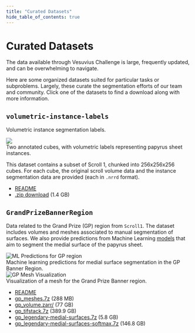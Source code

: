```yaml
---
title: "Curated Datasets"
hide_table_of_contents: true
---
```


<head>
  <html data-theme="dark" />

  <meta
    name="description"
    content="A $1,000,000+ machine learning and computer vision competition"
  />

  <meta property="og:type" content="website" />
  <meta property="og:url" content="https://scrollprize.org" />
  <meta property="og:title" content="Vesuvius Challenge" />
  <meta
    property="og:description"
    content="A $1,000,000+ machine learning and computer vision competition"
  />
  <meta
    property="og:image"
    content="https://scrollprize.org/img/social/opengraph.jpg"
  />

  <meta property="twitter:card" content="summary_large_image" />
  <meta property="twitter:url" content="https://scrollprize.org" />
  <meta property="twitter:title" content="Vesuvius Challenge" />
  <meta
    property="twitter:description"
    content="A $1,000,000+ machine learning and computer vision competition"
  />
  <meta
    property="twitter:image"
    content="https://scrollprize.org/img/social/opengraph.jpg"
  />
</head>

# Curated Datasets

The data available through Vesuvius Challenge is large, frequently updated, and can be overwhelming to navigate.

Here are some organized datasets suited for particular tasks or subproblems.
Largely, these curate the segmentation efforts of our team and community.
Click one of the datasets to find a download along with more information.

## `volumetric-instance-labels`

Volumetric instance segmentation labels.

<div className="mb-4">
  <img src="/img/data/datasets/volumetric-instance-labels.webp" className="w-[60%]"/>
  <figcaption className="mt-[-6px]">Two annotated cubes, with volumetric labels representing papyrus sheet instances.</figcaption>
</div>

This dataset contains a subset of Scroll 1, chunked into 256x256x256 cubes.
For each cube, the original scroll volume data and the instance segmentation data are provided (each in `.nrrd` format).
- [README](https://dl.ash2txt.org/full-scrolls/Scroll1/PHercParis4.volpkg/volumetric-instance-labels/README.txt)
- [.zip download](https://dl.ash2txt.org/full-scrolls/Scroll1/PHercParis4.volpkg/volumetric-instance-labels/instance-labels-harmonized.zip) (1.4 GB)

## `GrandPrizeBannerRegion`

Data related to the Grand Prize (GP) region from `Scroll1`. The dataset includes volumes and meshes associated to manual segmentation of surfaces. We also provide predictions from Machine Learning [models](https://dl.ash2txt.org/ml-models/) that aim to segment the medial surface of the papyrus sheet.

<div className="mb-4"> <img src="/img/data/datasets/gp_predictions.webp" className="w-[60%]" alt="ML Predictions for GP region"/> <figcaption className="mt-[-6px]">Machine learning predictions for medial surface segmentation in the GP Banner Region.</figcaption> </div>
<div className="mb-4"> <img src="/img/data/datasets/gp_mesh.webp" className="w-[60%]" alt="GP Mesh Visualization"/> <figcaption className="mt-[-6px]">Visualization of a mesh for the Grand Prize Banner region.</figcaption> </div>

- [README](https://dl.ash2txt.org/datasets/GrandPrizeBannerRegion/README.txt)
- [gp_meshes.7z](https://dl.ash2txt.org/datasets/GrandPrizeBannerRegion/gp_meshes.7z) (288 MB)
- [gp_volume.zarr/](https://dl.ash2txt.org/datasets/GrandPrizeBannerRegion/volumes/gp_volume.zarr) (77 GB)
- [gp_tifstack.7z](https://dl.ash2txt.org/datasets/GrandPrizeBannerRegion/volumes/gp_tifstack.7z) (389.9 GB)
- [gp_legendary-medial-surfaces.7z](https://dl.ash2txt.org/datasets/GrandPrizeBannerRegion/predictions/gp_legendary-medial-cubes.7z) (5.8 GB)
- [gp_legendary-medial-surfaces-softmax.7z](https://dl.ash2txt.org/datasets/GrandPrizeBannerRegion/predictions/gp_legendary-medial-cubes-softmax.7z) (146.8 GB)



